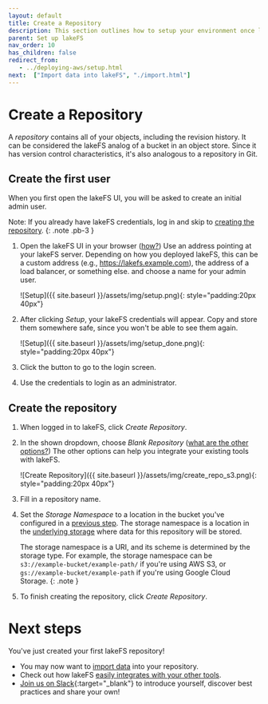 ```yaml
---
layout: default
title: Create a Repository
description: This section outlines how to setup your environment once lakeFS is configured and running.
parent: Set up lakeFS
nav_order: 10
has_children: false
redirect_from:
   - ../deploying-aws/setup.html 
next:  ["Import data into lakeFS", "./import.html"]    
---
```


# Create a Repository

A _repository_ contains all of your objects, including the revision history.
It can be considered the lakeFS analog of a bucket in an object store. Since it has version control characteristics, it's also analogous to a repository in Git.

## Create the first user

When you first open the lakeFS UI, you will be asked to create an initial admin user.

Note: If you already have lakeFS credentials, log in and skip to [creating the repository](#create-the-repository).
{: .note .pb-3 }

1. Open the lakeFS UI in your browser
   <span class="tooltip">(<a href="#">how?</a>)
     <span class="tooltiptext">
       Use an address pointing at your lakeFS server. Depending on how you deployed lakeFS, this can be a custom address (e.g., https://lakefs.example.com),
       the address of a load balancer, or something else.
     </span>
   </span>
   and choose a name for your admin user. 

   ![Setup]({{ site.baseurl }}/assets/img/setup.png){: style="padding:20px 40px"}


1. After clicking _Setup_, your lakeFS credentials will appear. Copy and store them somewhere safe, since you won't be able to see them again.

   ![Setup]({{ site.baseurl }}/assets/img/setup_done.png){: style="padding:20px 40px"}

1. Click the button to go to the login screen.

1. Use the credentials to login as an administrator.

## Create the repository

1. When logged in to lakeFS, click _Create Repository_.
    
1. In the shown dropdown, choose _Blank Repository_
   <span class="tooltip">(<a href="#">what are the other options?</a>)
     <span class="tooltiptext">
       The other options can help you integrate your existing tools with lakeFS.
     </span>
   </span>

   ![Create Repository]({{ site.baseurl }}/assets/img/create_repo_s3.png){: style="padding:20px 40px"}

1. Fill in a repository name.

1. Set the _Storage Namespace_ to a location in the bucket you've configured in a [previous step](./storage/index.md).
   The storage namespace is a location in the
   [underlying storage](../glossary.md#storage-namespace)
   where data for this repository will be stored.

   The storage namespace is a URI, and its scheme is determined by the storage type. For example, the storage namespace can be `s3://example-bucket/example-path/` if you're using AWS S3, or `gs://example-bucket/example-path` if you're using Google Cloud Storage.
   {: .note }
   
1. To finish creating the repository, click _Create Repository_.

# Next steps

You've just created your first lakeFS repository!

* You may now want to [import data](import.md) into your repository.
* Check out how lakeFS [easily integrates with your other tools](../integrations/index.md).
* [Join us on Slack](https://lakefs.io/slack){:target="_blank"} to introduce yourself, discover best practices and share your own!
